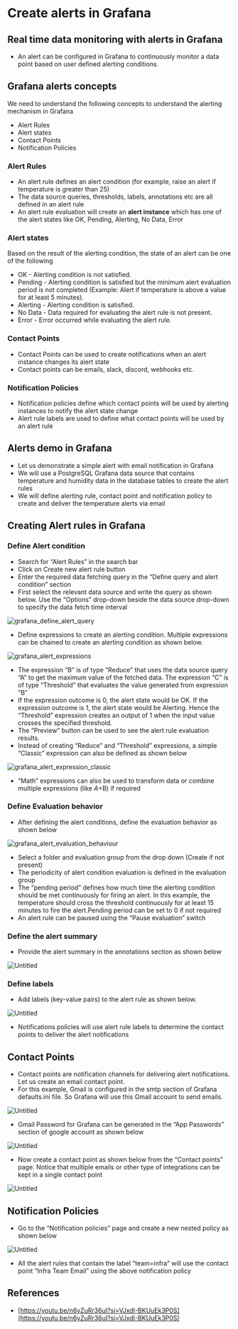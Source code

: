 # Create alerts in Grafana

## Real time data monitoring with alerts in Grafana

-   An alert can be configured in Grafana to continuously monitor a data point based on user defined alerting conditions.

## Grafana alerts concepts

We need to understand the following concepts to understand the alerting mechanism in Grafana

-   Alert Rules
-   Alert states
-   Contact Points
-   Notification Policies

### Alert Rules

-   An alert rule defines an alert condition (for example, raise an alert if temperature is greater than 25)
-   The data source queries, thresholds, labels, annotations etc are all defined in an alert rule
-   An alert rule evaluation will create an **alert instance** which has one of the alert states like OK, Pending, Alerting, No Data, Error

### Alert states

Based on the result of the alerting condition, the state of an alert can be one of the following

-   OK - Alerting condition is not satisfied.
-   Pending - Alerting condition is satisfied but the minimum alert evaluation period is not completed (Example: Alert if temperature is above a value for at least 5 minutes).
-   Alerting - Alerting condition is satisfied.
-   No Data - Data required for evaluating the alert rule is not present.
-   Error - Error occurred while evaluating the alert rule.

### Contact Points

-   Contact Points can be used to create notifications when an alert instance changes its alert state
-   Contact points can be emails, slack, discord, webhooks etc.

### Notification Policies

-   Notification policies define which contact points will be used by alerting instances to notify the alert state change
-   Alert rule labels are used to define what contact points will be used by an alert rule

## Alerts demo in Grafana

-   Let us demonstrate a simple alert with email notification in Grafana
-   We will use a PostgreSQL Grafana data source that contains temperature and humidity data in the database tables to create the alert rules
-   We will define alerting rule, contact point and notification policy to create and deliver the temperature alerts via email

## Creating Alert rules in Grafana

### Define Alert condition

-   Search for “Alert Rules” in the search bar
-   Click on Create new alert rule button
-   Enter the required data fetching query in the “Define query and alert condition” section
-   First select the relevant data source and write the query as shown below. Use the “Options” drop-down beside the data source drop-down to specify the data fetch time interval

![grafana_define_alert_query](https://github.com/nagasudhirpulla/taming_python/blob/master/blog/skills/assets/img/grafana_define_alert_query.png?raw=true)

-   Define expressions to create an alerting condition. Multiple expressions can be chained to create an alerting condition as shown below.

![grafana_alert_expressions](https://github.com/nagasudhirpulla/taming_python/blob/master/blog/skills/assets/img/grafana_alert_expressions.png?raw=true)

-   The expression “B” is of type “Reduce” that uses the data source query “A” to get the maximum value of the fetched data. The expression “C” is of type “Threshold” that evaluates the value generated from expression “B”
-   If the expression outcome is 0, the alert state would be OK. If the expression outcome is 1, the alert state would be Alerting. Hence the “Threshold” expression creates an output of 1 when the input value crosses the specified threshold.
-   The “Preview” button can be used to see the alert rule evaluation results.
-   Instead of creating “Reduce” and “Threshold” expressions, a simple “Classic” expression can also be defined as shown below

![grafana_alert_expression_classic](https://github.com/nagasudhirpulla/taming_python/blob/master/blog/skills/assets/img/grafana_alert_expression_classic.png?raw=true)

-   “Math” expressions can also be used to transform data or combine multiple expressions (like $A+$B) if required

### Define Evaluation behavior

-   After defining the alert conditions, define the evaluation behavior as shown below

![grafana_alert_evaluation_behaviour](https://github.com/nagasudhirpulla/taming_python/blob/master/blog/skills/assets/img/grafana_alert_evaluation_behaviour.png?raw=true)

-   Select a folder and evaluation group from the drop down (Create if not present)
-   The periodicity of alert condition evaluation is defined in the evaluation group
-   The “pending period” defines how much time the alerting condition should be met continuously for firing an alert. In this example, the temperature should cross the threshold continuously for at least 15 minutes to fire the alert.Pending period can be set to 0 if not required
-   An alert rule can be paused using the “Pause evaluation” switch

### Define the alert summary

-   Provide the alert summary in the annotations section as shown below

![Untitled](https://prod-files-secure.s3.us-west-2.amazonaws.com/e2127588-bc2c-4960-9072-182c822d4772/d862eda2-6e85-4099-848f-313647b76830/Untitled.png)

### Define labels

-   Add labels (key-value pairs) to the alert rule as shown below.

![Untitled](https://prod-files-secure.s3.us-west-2.amazonaws.com/e2127588-bc2c-4960-9072-182c822d4772/51172f29-cc27-40aa-b4fa-8b50f2f601be/Untitled.png)

-   Notifications policies will use alert rule labels to determine the contact points to deliver the alert notifications

## Contact Points

-   Contact points are notification channels for delivering alert notifications. Let us create an email contact point.
-   For this example, Gmail is configured in the smtp section of Grafana defaults.ini file. So Grafana will use this Gmail account to send emails.

![Untitled](https://prod-files-secure.s3.us-west-2.amazonaws.com/e2127588-bc2c-4960-9072-182c822d4772/ad7deeba-c7b3-44af-9e65-19aea478e5b7/Untitled.png)

-   Gmail Password for Grafana can be generated in the “App Passwords” section of google account as shown below

![Untitled](https://prod-files-secure.s3.us-west-2.amazonaws.com/e2127588-bc2c-4960-9072-182c822d4772/39024e35-eebe-4e86-8ca6-b65ec88c8c6b/Untitled.png)

-   Now create a contact point as shown below from the “Contact points” page. Notice that multiple emails or other type of integrations can be kept in a single contact point

![Untitled](https://prod-files-secure.s3.us-west-2.amazonaws.com/e2127588-bc2c-4960-9072-182c822d4772/e8eb71df-ae31-4b92-a2b1-32c71916fbf8/Untitled.png)

## Notification Policies

-   Go to the “Notification policies” page and create a new nested policy as shown below

![Untitled](https://prod-files-secure.s3.us-west-2.amazonaws.com/e2127588-bc2c-4960-9072-182c822d4772/79b02ff7-e7d8-4c74-a54d-0ecde9f839e3/Untitled.png)

-   All the alert rules that contain the label “team=infra” will use the contact point “Infra Team Email” using the above notification policy

## References

-   [https://youtu.be/n6yZuRr36uI?si=VJxdI-BKUuEk3P0S](https://youtu.be/n6yZuRr36uI?si=VJxdI-BKUuEk3P0S)

<!--stackedit_data:
eyJoaXN0b3J5IjpbLTIxMzM2OTE4MzddfQ==
-->